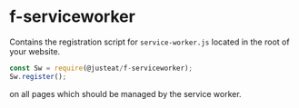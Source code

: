 ﻿# f-serviceworker

Contains the registration script for `service-worker.js` located in the root of your website. 
```javascript
const Sw = require(@justeat/f-serviceworker);
Sw.register();
```
 on all pages which should be managed by the service worker.
